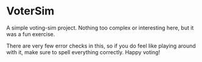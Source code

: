 # VoterSim

A simple voting-sim project. Nothing too complex or interesting here, but it was a fun exercise.

There are very few error checks in this, so if you do feel like playing around with it, make sure to spell everything
correctly. Happy voting! 
